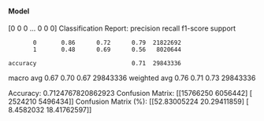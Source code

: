 #### Model
[0 0 0 ... 0 0 0]
Classification Report:
              precision    recall  f1-score   support

           0       0.86      0.72      0.79  21822692
           1       0.48      0.69      0.56   8020644

    accuracy                           0.71  29843336
   macro avg       0.67      0.70      0.67  29843336
weighted avg       0.76      0.71      0.73  29843336

Accuracy: 0.7124767820862923
Confusion Matrix:
[[15766250  6056442]
 [ 2524210  5496434]]
Confusion Matrix (%):
[[52.83005224 20.29411859]
 [ 8.4582032  18.41762597]]
